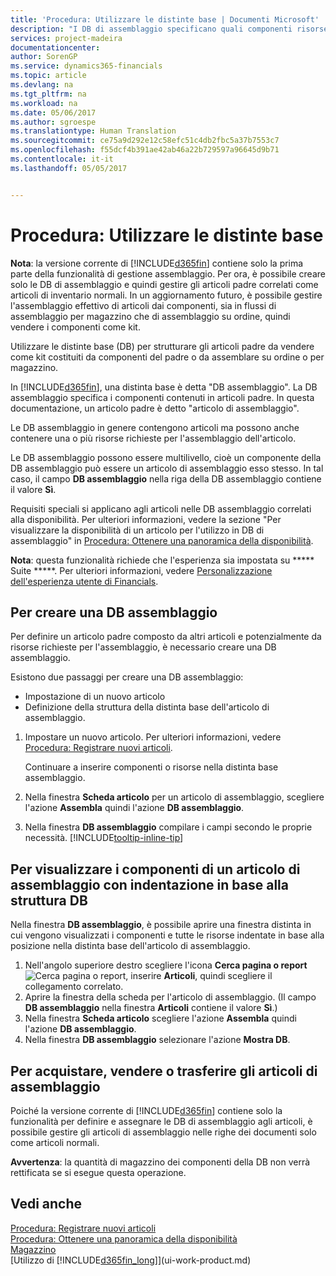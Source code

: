 ```yaml
---
title: 'Procedura: Utilizzare le distinte base | Documenti Microsoft'
description: "I DB di assemblaggio specificano quali componenti risorse sono obbligatori per assemblare l&quot;articolo di assemblaggio che rappresenta la DB di assemblaggio. Le DB assemblaggio in genere contengono articoli ma possono anche contenere una o più risorse che eseguono le attività di assemblaggio."
services: project-madeira
documentationcenter: 
author: SorenGP
ms.service: dynamics365-financials
ms.topic: article
ms.devlang: na
ms.tgt_pltfrm: na
ms.workload: na
ms.date: 05/06/2017
ms.author: sgroespe
ms.translationtype: Human Translation
ms.sourcegitcommit: ce75a9d292e12c58efc51c4db2fbc5a37b7553c7
ms.openlocfilehash: f55dcf4b391ae42ab46a22b729597a96645d9b71
ms.contentlocale: it-it
ms.lasthandoff: 05/05/2017


---
```

# <a name="how-to-work-with-bills-of-materials"></a>Procedura: Utilizzare le distinte base
**Nota**: la versione corrente di [!INCLUDE[d365fin](includes/d365fin_md.md)] contiene solo la prima parte della funzionalità di gestione assemblaggio. Per ora, è possibile creare solo le DB di assemblaggio e quindi gestire gli articoli padre correlati come articoli di inventario normali. In un aggiornamento futuro, è possibile gestire l'assemblaggio effettivo di articoli dai componenti, sia in flussi di assemblaggio per magazzino che di assemblaggio su ordine, quindi vendere i componenti come kit.

Utilizzare le distinte base (DB) per strutturare gli articoli padre da vendere come kit costituiti da componenti del padre o da assemblare su ordine o per magazzino.

In [!INCLUDE[d365fin](includes/d365fin_md.md)], una distinta base è detta "DB assemblaggio". La DB assemblaggio specifica i componenti contenuti in articoli padre. In questa documentazione, un articolo padre è detto "articolo di assemblaggio".

Le DB assemblaggio in genere contengono articoli ma possono anche contenere una o più risorse richieste per l'assemblaggio dell'articolo.

Le DB assemblaggio possono essere multilivello, cioè un componente della DB assemblaggio può essere un articolo di assemblaggio esso stesso. In tal caso, il campo **DB assemblaggio** nella riga della DB assemblaggio contiene il valore **Sì**.

Requisiti speciali si applicano agli articoli nelle DB assemblaggio correlati alla disponibilità. Per ulteriori informazioni, vedere la sezione "Per visualizzare la disponibilità di un articolo per l'utilizzo in DB di assemblaggio" in [Procedura: Ottenere una panoramica della disponibilità](inventory-how-availability-overview.md).

**Nota**: questa funzionalità richiede che l'esperienza sia impostata su ***** Suite *****. Per ulteriori informazioni, vedere [Personalizzazione dell'esperienza utente di Financials](ui-experiences.md).

## <a name="to-create-an-assembly-bom"></a>Per creare una DB assemblaggio
Per definire un articolo padre composto da altri articoli e potenzialmente da risorse richieste per l'assemblaggio, è necessario creare una DB assemblaggio.  

Esistono due passaggi per creare una DB assemblaggio:
- Impostazione di un nuovo articolo
- Definizione della struttura della distinta base dell'articolo di assemblaggio.

1. Impostare un nuovo articolo. Per ulteriori informazioni, vedere [Procedura: Registrare nuovi articoli](inventory-how-register-new-items.md).

    Continuare a inserire componenti o risorse nella distinta base assemblaggio.  
2. Nella finestra **Scheda articolo** per un articolo di assemblaggio, scegliere l'azione **Assembla** quindi l'azione **DB assemblaggio**.
3. Nella finestra **DB assemblaggio** compilare i campi secondo le proprie necessità. [!INCLUDE[tooltip-inline-tip](includes/tooltip-inline-tip_md.md)]

## <a name="to-view-the-components-of-an-assembly-item-indented-according-to-the-bom-structure"></a>Per visualizzare i componenti di un articolo di assemblaggio con indentazione in base alla struttura DB
Nella finestra **DB assemblaggio**, è possibile aprire una finestra distinta in cui vengono visualizzati i componenti e tutte le risorse indentate in base alla posizione nella distinta base dell'articolo di assemblaggio.

1. Nell'angolo superiore destro scegliere l'icona **Cerca pagina o report** ![Cerca pagina o report](media/ui-search/search_small.png "icona Cerca pagina o report"), inserire **Articoli**, quindi scegliere il collegamento correlato.
2. Aprire la finestra della scheda per l'articolo di assemblaggio. (Il campo **DB assemblaggio** nella finestra **Articoli** contiene il valore **Sì**.)
3. Nella finestra **Scheda articolo** scegliere l'azione **Assembla** quindi l'azione **DB assemblaggio**.
4. Nella finestra **DB assemblaggio** selezionare l'azione **Mostra DB**.

## <a name="to-buy-sell-or-transfer-assembly-items"></a>Per acquistare, vendere o trasferire gli articoli di assemblaggio
Poiché la versione corrente di [!INCLUDE[d365fin](includes/d365fin_md.md)] contiene solo la funzionalità per definire e assegnare le DB di assemblaggio agli articoli, è possibile gestire gli articoli di assemblaggio nelle righe dei documenti solo come articoli normali.

**Avvertenza**: la quantità di magazzino dei componenti della DB non verrà rettificata se si esegue questa operazione.

## <a name="see-also"></a>Vedi anche
[Procedura: Registrare nuovi articoli](inventory-how-register-new-items.md)  
[Procedura: Ottenere una panoramica della disponibilità](inventory-how-availability-overview.md)     
[Magazzino](inventory-manage-inventory.md)  
[Utilizzo di [!INCLUDE[d365fin_long](includes/d365fin_long_md.md)]](ui-work-product.md)

